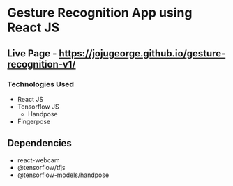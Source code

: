 # Gesture Recognition App using React JS

## Live Page - https://jojugeorge.github.io/gesture-recognition-v1/

### Technologies Used

- React JS
- Tensorflow JS
  - Handpose
- Fingerpose

## Dependencies

- react-webcam
- @tensorflow/tfjs
- @tensorflow-models/handpose
